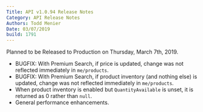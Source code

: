 ```yaml
---
Title: API v1.0.94 Release Notes
Category: API Release Notes
Authors: Todd Menier
Date: 03/07/2019
build: 1791
---
```


Planned to be Released to Production on Thursday, March 7th, 2019.

- BUGFIX: With Premium Search, if price is updated, change was not reflected immediately in `me/products`.
- BUGFIX: With Premium Search, if product inventory (and nothing else) is updated, change was not reflected immediately in `me/products`.
- When product inventory is enabled but `QuantityAvailable` is unset, it is returned as 0 rather than `null`.
- General performance enhancements.
